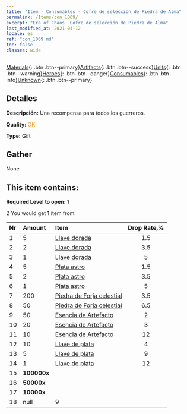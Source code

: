 ```yaml
---
title: "Item - Consumables - Cofre de selección de Piedra de Alma"
permalink: /Items/con_1069/
excerpt: "Era of Chaos  Cofre de selección de Piedra de Alma"
last_modified_at: 2021-04-12
locale: es
ref: "con_1069.md"
toc: false
classes: wide
---
```

 [Materials](/es/Items/){: .btn .btn--primary}[Artifacts](/es/Items/Artifacts/){: .btn .btn--success}[Units](/es/Items/Units/){: .btn .btn--warning}[Heroes](/es/Items/Heroes/){: .btn .btn--danger}[Consumables](/es/Items/Consumables/){: .btn .btn--info}[Unknown](/es/Items/Unknown/){: .btn .btn--primary}

## Detalles
 **Descripción:** Una recompensa para todos los guerreros.

 **Quality:** <span style="color: #FF8C00">OK</span>

 **Type:** Gift

## Gather

  None

## This item contains:

 **Required Level to open:** 1

 2 You would get **1** item  from:

  | Nr | Amount |     Item    | Drop Rate,% |
  |:---|:-------|:------------|:---------:|
  | 1 | 5 | [Llave dorada](/es/Items/con_783/) | 1.5 | 
  | 2 | 2 | [Llave dorada](/es/Items/con_783/) | 3.5 | 
  | 3 | 1 | [Llave dorada](/es/Items/con_783/) | 5 | 
  | 4 | 5 | [Plata astro](/es/Items/con_969/) | 1.5 | 
  | 5 | 2 | [Plata astro](/es/Items/con_969/) | 3.5 | 
  | 6 | 1 | [Plata astro](/es/Items/con_969/) | 5 | 
  | 7 | 200 | [Piedra de Forja celestial](/es/Items/art_188/) | 3.5 | 
  | 8 | 50 | [Piedra de Forja celestial](/es/Items/art_188/) | 6.5 | 
  | 9 | 50 | [Esencia de Artefacto](/es/Items/con_761/) | 2 | 
  | 10 | 20 | [Esencia de Artefacto](/es/Items/con_761/) | 3 | 
  | 11 | 10 | [Esencia de Artefacto](/es/Items/con_761/) | 12 | 
  | 12 | 10 | [Llave de plata](/es/Items/con_693/) | 4 | 
  | 13 | 5 | [Llave de plata](/es/Items/con_693/) | 9 | 
  | 14 | 1 | [Llave de plata](/es/Items/con_693/) | 12 | 
  | 15 |  **100000x** | <i class="fas fa-coins"/> |  | 3 | 
  | 16 |  **50000x** | <i class="fas fa-coins"/> |  | 7 | 
  | 17 |  **10000x** | <i class="fas fa-coins"/> |  | 9 | 
  | 18 | null | 9 | 
